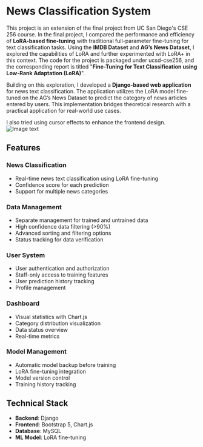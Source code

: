 # News Classification System

This project is an extension of the final project from UC San Diego's CSE 256 course. In the final project, I compared the performance and efficiency of **LoRA-based fine-tuning** with traditional full-parameter fine-tuning for text classification tasks. Using the **IMDB Dataset** and **AG’s News Dataset**, I explored the capabilities of LoRA and further experimented with LoRA+ in this context. The code for the project is packaged under ucsd-cse256, and the corresponding report is titled "**Fine-Tuning for Text Classification using Low-Rank Adaptation (LoRA)**".

Building on this exploration, I developed a **Django-based web application** for news text classification. The application utilizes the LoRA model fine-tuned on the AG’s News Dataset to predict the category of news articles entered by users. This implementation bridges theoretical research with a practical application for real-world use cases.

I also tried using cursor effects to enhance the frontend design.
![Image text]([https://github.com/Thrcle421/News-Classification-System/blob/master/img_file/home.png])

## Features

### News Classification
- Real-time news text classification using LoRA fine-tuning
- Confidence score for each prediction
- Support for multiple news categories

### Data Management
- Separate management for trained and untrained data
- High confidence data filtering (>90%)
- Advanced sorting and filtering options
- Status tracking for data verification

### User System
- User authentication and authorization
- Staff-only access to training features
- User prediction history tracking
- Profile management

### Dashboard
- Visual statistics with Chart.js
- Category distribution visualization
- Data status overview
- Real-time metrics

### Model Management
- Automatic model backup before training
- LoRA fine-tuning integration
- Model version control
- Training history tracking

## Technical Stack

- **Backend**: Django
- **Frontend**: Bootstrap 5, Chart.js
- **Database**: MySQL
- **ML Model**: LoRA fine-tuning

